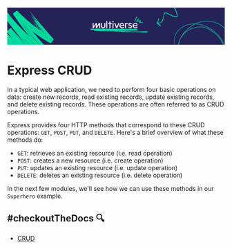 ![MV Logo](/logo.jpg)

# Express CRUD
In a typical web application, we need to perform four basic operations on data: create new records, read existing records, update existing records, and delete existing records. These operations are often referred to as CRUD operations.

Express provides four HTTP methods that correspond to these CRUD operations: `GET`, `POST`, `PUT`, and `DELETE`. Here's a brief overview of what these methods do:

- `GET`: retrieves an existing resource (i.e. read operation)
- `POST`: creates a new resource (i.e. create operation)
- `PUT`: updates an existing resource (i.e. update operation)
- `DELETE`: deletes an existing resource (i.e. delete operation)

In the next few modules, we'll see how we can use these methods in our `Superhero` example.

## #checkoutTheDocs 🔍
- [CRUD](https://en.wikipedia.org/wiki/Create,_read,_update_and_delete)
